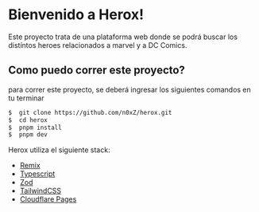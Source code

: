 # Bienvenido a Herox!

Este proyecto trata de una plataforma web donde se podrá buscar los distíntos heroes relacionados a marvel y a DC Comics.


## Como puedo correr este proyecto?

para correr este proyecto, se deberá ingresar los siguientes comandos en tu terminar

```sh
$  git clone https://github.com/n0xZ/herox.git
$  cd herox
$  pnpm install
$  pnpm dev
```


Herox utiliza el siguiente stack:
- [Remix](http://remix.run)
- [Typescript](https://www.typescriptlang.org/)
- [Zod](https://github.com/colinhacks/zod)
- [TailwindCSS](https://tailwindcss.com/)
- [Cloudflare Pages](https://pages.cloudflare.com/)